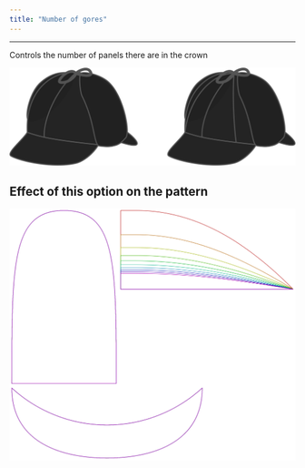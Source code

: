 ```yaml
---
title: "Number of gores"
---
```


***

Controls the number of panels there are in the crown

![Illustration showing the effect of this option](gores.svg)

## Effect of this option on the pattern

![This image shows the effect of this option by superimposing several variants that have a different value for this option](holmes_gores_sample.svg "Effect of this option on the pattern")

